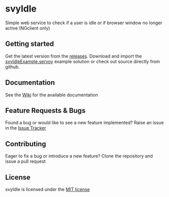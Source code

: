 # svyIdle
Simple web service to check if a user is idle or if browser window no longer active (NGclient only)

Getting started
-------------

Get the latest version from the [releases](https://github.com/Servoy/svyIdle/releases). Download and import the [svyIdleExample.servoy](https://github.com/Servoy/svyIdle/releases/download/1.0.0/svyIdleExample.servoy) example solution or check out source directly from github.

Documentation
-------------
See the [Wiki](https://github.com/Servoy/svyIdle/wiki) for the available documentation

Feature Requests & Bugs
-----------------------
Found a bug or would like to see a new feature implemented? Raise an issue in the [Issue Tracker](https://github.com/Servoy/svyIdle/issues)


Contributing
-------------
Eager to fix a bug or introduce a new feature? Clone the repository and issue a pull request


License
-------
svyIdle is licensed under the [MIT license](https://opensource.org/licenses/MIT)
